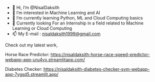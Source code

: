 - 👋 Hi, I’m @NisalDaksith
- 👀 I’m interested in Machine Learning and AI
- 🌱 I’m currently learning Python, ML and Cloud Computing basics
- 💞️ Currently looking For an Internship in a field related to Machine Learning or Cloud Computing
- 📫 My E-mail : nisaldaksith1999@gmail.com

Check out my latest work,

Horse Race Predictor: https://nisaldaksith-horse-race-speed-predictor-webapp-app-uru4vx.streamlitapp.com/

Diabetes Checker: https://nisaldaksith-diabetes-checker-svm-webapp-app-7ygsd5.streamlit.app/  

<!---
NisalDaksith/NisalDaksith is a ✨ special ✨ repository because its `README.md` (this file) appears on your GitHub profile.
You can click the Preview link to take a look at your changes.
--->
